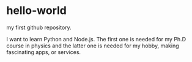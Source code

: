 # hello-world
my first github repository.

I want to learn Python and Node.js. The first one is needed for my Ph.D course in physics and the latter one is needed for my hobby, making fascinating apps, or services.
